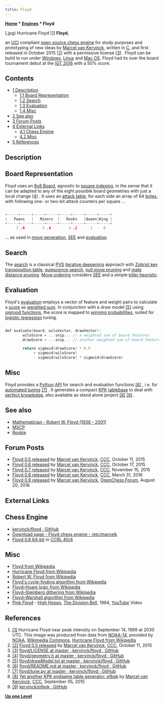 ```yaml
---
title: Floyd
---
```

**[Home](Home "Home") * [Engines](Engines "Engines") * Floyd**

\[.jpg) Hurricane Floyd <a id="cite-note-1" href="#cite-ref-1">[1]</a>
**Floyd**,

an [UCI](UCI "UCI") compliant [open source chess engine](Category:Open_Source "Category:Open Source") for study purposes and prototyping of new ideas by [Marcel van Kervinck](Marcel_van_Kervinck "Marcel van Kervinck"), written in [C](C "C"), and first released in October 2015 <a id="cite-note-2" href="#cite-ref-2">[2]</a> with a permissive license <a id="cite-note-3" href="#cite-ref-3">[3]</a> . Floyd can be build to run under [Windows](Windows "Windows"), [Linux](Linux "Linux") and [Mac OS](Mac_OS "Mac OS"). Floyd had its over the board tournament debut at the [IGT 2016](IGT_2016 "IGT 2016") with a 50% score.

## Contents

- [1 Description](#description)
  - [1.1 Board Representation](#board-representation)
  - [1.2 Search](#search)
  - [1.3 Evaluation](#evaluation)
  - [1.4 Misc](#misc)
- [2 See also](#see-also)
- [3 Forum Posts](#forum-posts)
- [4 External Links](#external-links)
  - [4.1 Chess Engine](#chess-engine)
  - [4.2 Misc](#misc-2)
- [5 References](#references)

## Description

## Board Representation

Floyd uses an [8x8 Board](8x8_Board "8x8 Board"), agnostic to [square indexing](Square_Mapping_Considerations "Square Mapping Considerations"), in the sense that it can be adapted to any of the eight possible board geometries with just a local change <a id="cite-note-4" href="#cite-ref-4">[4]</a> . It uses an [attack table](Attack_and_Defend_Maps "Attack and Defend Maps"), for each side an array of 64 [bytes](Byte "Byte"), with following one- or two-bit attack counters per square ...

```C++

+-----+-----+-----+-----+-----+-----+-----+-----+
|   Pawns   |   Minors  |   Rooks   |Queen|King |
+-----+-----+-----+-----+-----+-----+-----+-----+
     7..6        5..4        3..2      1     0

```

... as used in [move generation](Move_Generation "Move Generation"), [SEE](Static_Exchange_Evaluation "Static Exchange Evaluation") and [evaluation](Evaluation "Evaluation").

## Search

The [search](Search "Search") is a classical [PVS](Principal_Variation_Search "Principal Variation Search") [iterative deepening](Iterative_Deepening "Iterative Deepening") approach with [Zobrist key](Zobrist_Hashing "Zobrist Hashing") [transposition table](Transposition_Table "Transposition Table"), [quiescence search](Quiescence_Search "Quiescence Search"), [null move pruning](Null_Move_Pruning "Null Move Pruning") and [mate distance pruning](Mate_Distance_Pruning "Mate Distance Pruning"). [Move ordering](Move_Ordering "Move Ordering") considers [SEE](Static_Exchange_Evaluation "Static Exchange Evaluation") and a simple [killer heuristic](Killer_Heuristic "Killer Heuristic").

## Evaluation

Floyd's [evaluation](Evaluation "Evaluation") employs a vector of feature and weight pairs to calculate a [score](Score "Score") as [weighted sum](https://en.wikipedia.org/wiki/Weighted_sum_model). In conjunction with a draw model <a id="cite-note-5" href="#cite-ref-5">[5]</a> using [sigmoid functions](https://en.wikipedia.org/wiki/Sigmoid_function), the score is mapped to [winning probabilities](Pawn_Advantage,_Win_Percentage,_and_Elo "Pawn Advantage, Win Percentage, and Elo"), suited for [logistic regression](Automated_Tuning#LogisticRegression "Automated Tuning") tuning.

```C++

def evaluate(board, wiloVector, drawVector):
        wiloScore = ...snip... // a weighted sum of board features
        drawScore = ...snip... // another weighted sum of board features

        return sigmoid(drawScore) * 0.5
             + sigmoid(wiloScore)
             - sigmoid(wiloScore) * sigmoid(drawScore)

```

## Misc

Floyd provides a [Python](Python "Python") [API](https://en.wikipedia.org/wiki/Application_programming_interface) for search and evaluation functions <a id="cite-note-6" href="#cite-ref-6">[6]</a> , i.e. for [automated tuning](Automated_Tuning "Automated Tuning") <a id="cite-note-7" href="#cite-ref-7">[7]</a> . It generates a compact [KPK](KPK "KPK") [tablebase](Endgame_Tablebases "Endgame Tablebases") to deal with [perfect knowledge](Knowledge#PerfectKnowledge "Knowledge"), also available as stand alone project <a id="cite-note-8" href="#cite-ref-8">[8]</a> <a id="cite-note-9" href="#cite-ref-9">[9]</a> .

## See also

- [Mathematician - Robert W. Floyd (1936 - 2001)](Mathematician#RWFloyd "Mathematician")
- [MSCP](MSCP "MSCP")
- [Rookie](Rookie "Rookie")

## Forum Posts

- [Floyd 0.5 released](http://www.talkchess.com/forum/viewtopic.php?t=57913) by [Marcel van Kervinck](Marcel_van_Kervinck "Marcel van Kervinck"), [CCC](CCC "CCC"), October 11, 2015
- [Floyd 0.6 released](http://www.talkchess.com/forum/viewtopic.php?t=57973) by [Marcel van Kervinck](Marcel_van_Kervinck "Marcel van Kervinck"), [CCC](CCC "CCC"), October 17, 2015
- [Floyd 0.7 released](http://www.talkchess.com/forum/viewtopic.php?t=58259) by [Marcel van Kervinck](Marcel_van_Kervinck "Marcel van Kervinck"), [CCC](CCC "CCC"), November 15, 2015
- [Floyd 0.8 released](http://www.talkchess.com/forum/viewtopic.php?t=59695) by [Marcel van Kervinck](Marcel_van_Kervinck "Marcel van Kervinck"), [CCC](CCC "CCC"), March 31, 2016
- [Floyd 0.9 released](http://www.open-chess.org/viewtopic.php?f=3&t=3005) by [Marcel van Kervinck](Marcel_van_Kervinck "Marcel van Kervinck"), [OpenChess Forum](Computer_Chess_Forums "Computer Chess Forums"), August 20, 2016

## External Links

## Chess Engine

- [kervinck/floyd · GitHub](https://github.com/kervinck/floyd)
- [Download page - Floyd chess engine - /etc/marcelk](https://marcelk.net/floyd/)
- [Floyd 0.6 64-bit](http://www.computerchess.org.uk/ccrl/404/cgi/engine_details.cgi?print=Details&each_game=1&eng=Floyd%200.7%2064-bit#Floyd_0_7_64-bit) in [CCRL 40/4](CCRL "CCRL")

## Misc

- [Floyd from Wikipedia](https://en.wikipedia.org/wiki/Floyd)
- [Hurricane Floyd from Wikipedia](https://en.wikipedia.org/wiki/Hurricane_Floyd)
- [Robert W. Floyd from Wikipedia](https://en.wikipedia.org/wiki/Robert_W._Floyd)
- [Floyd's cycle-finding algorithm from Wikipedia](https://en.wikipedia.org/wiki/Cycle_detection#Tortoise_and_hare)
- [Floyd–Hoare logic from Wikipedia](https://en.wikipedia.org/wiki/Hoare_logic)
- [Floyd–Steinberg dithering from Wikipedia](https://en.wikipedia.org/wiki/Floyd%E2%80%93Steinberg_dithering)
- [Floyd–Warshall algorithm from Wikipedia](https://en.wikipedia.org/wiki/Floyd%E2%80%93Warshall_algorithm)
- [Pink Floyd](Category:Pink_Floyd "Category:Pink Floyd") - [High Hopes](https://en.wikipedia.org/wiki/High_Hopes_%28Pink_Floyd_song%29), [The Division Bell](https://en.wikipedia.org/wiki/The_Division_Bell), 1994, [YouTube](https://en.wikipedia.org/wiki/YouTube) Video

## References

1. <a id="cite-ref-1" href="#cite-note-1">[1]</a> Hurricane Floyd near peak intensity on September 14, 1999 at 2030 UTC. This image was produced from data from [NOAA-14](https://en.wikipedia.org/wiki/Television_Infrared_Observation_Satellite#Advanced_TIROS-N), provided by [NOAA](https://en.wikipedia.org/wiki/National_Oceanic_and_Atmospheric_Administration), [Wikimedia Commons](https://en.wikipedia.org/wiki/Wikimedia_Commons), [Hurricane Floyd from Wikipedia](https://en.wikipedia.org/wiki/Hurricane_Floyd)
1. <a id="cite-ref-2" href="#cite-note-2">[2]</a> [Floyd 0.5 released](http://www.talkchess.com/forum/viewtopic.php?t=57913) by [Marcel van Kervinck](Marcel_van_Kervinck "Marcel van Kervinck"), [CCC](CCC "CCC"), October 11, 2015
1. <a id="cite-ref-3" href="#cite-note-3">[3]</a> [floyd/LICENSE at master · kervinck/floyd · GitHub](https://github.com/kervinck/floyd/blob/master/LICENSE)
1. <a id="cite-ref-4" href="#cite-note-4">[4]</a> [floyd/geometry.h at master · kervinck/floyd · GitHub](https://github.com/kervinck/floyd/blob/master/Source/geometry.h)
1. <a id="cite-ref-5" href="#cite-note-5">[5]</a> [floyd/drawModel.txt at master · kervinck/floyd · GitHub](https://github.com/kervinck/floyd/blob/master/Docs/drawModel.txt)
1. <a id="cite-ref-6" href="#cite-note-6">[6]</a> [floyd/README.md at master · kervinck/floyd · GitHub](https://github.com/kervinck/floyd/blob/master/README.md)
1. <a id="cite-ref-7" href="#cite-note-7">[7]</a> [floyd/tune.py at master · kervinck/floyd · GitHub](https://github.com/kervinck/floyd/blob/master/Tools/tune.py)
1. <a id="cite-ref-8" href="#cite-note-8">[8]</a> [Yet another KPK endgame table generator: pfkpk](http://www.talkchess.com/forum/viewtopic.php?t=57517) by [Marcel van Kervinck](Marcel_van_Kervinck "Marcel van Kervinck"), [CCC](CCC "CCC"), September 05, 2015
1. <a id="cite-ref-9" href="#cite-note-9">[9]</a> [kervinck/pfkpk · GitHub](https://github.com/kervinck/pfkpk)

**[Up one Level](Engines "Engines")**

